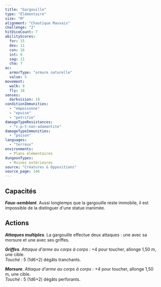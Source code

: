 ```yaml
---
title: "Gargouille"
type: "Élémentaire"
size: "M"
alignment: "Chaotique Mauvais"
challenge: "2"
hitDiceCount: 7
abilityScores:
  for: 15
  dex: 11
  con: 16
  int: 6
  sag: 11
  cha: 7
ac:
  armorType: "armure naturelle"
  value: 5
movement:
  walk: 9
  fly: 18
senses:
  darkvision: 18
conditionImmunities:
  - "empoisonne"
  - "epuise"
  - "petrifie"
damageTypeResistances:
  - "c-p-t-non-adamantite"
damageTypeImmunities:
  - "poison"
languages:
  - "terreux"
environments:
  - Plans élémentaires
dungeonTypes:
  - Ruines extérieures
source: "Créatures & Oppositions"
source_page: 146
---
```

## Capacités
_**Faux-semblant**_. Aussi longtemps que la gargouille reste immobile, il est impossible de la distinguer d'une statue inanimée.

## Actions
_**Attaques multiples**_. La gargouille effectue deux attaques : une avec sa morsure et une avec ses griffes.

_**Griffes**_. _Attaque d'arme au corps à corps_ : +4 pour toucher, allonge 1,50 m, une cible.  
_Touché_ : 5 (1d6+2) dégâts tranchants.

_**Morsure**_. _Attaque d'arme au corps à corps_ : +4 pour toucher, allonge 1,50 m, une cible.  
_Touché_ : 5 (1d6+2) dégâts perforants.
